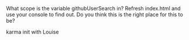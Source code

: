 What scope is the variable githubUserSearch in? Refresh index.html and use your console to find out. Do you think this is the right place for this to be?

karma init with Louise
